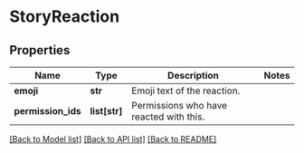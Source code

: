 # StoryReaction

## Properties
Name | Type | Description | Notes
------------ | ------------- | ------------- | -------------
**emoji** | **str** | Emoji text of the reaction. | 
**permission_ids** | **list[str]** | Permissions who have reacted with this. | 

[[Back to Model list]](../README.md#documentation-for-models) [[Back to API list]](../README.md#documentation-for-api-endpoints) [[Back to README]](../README.md)

